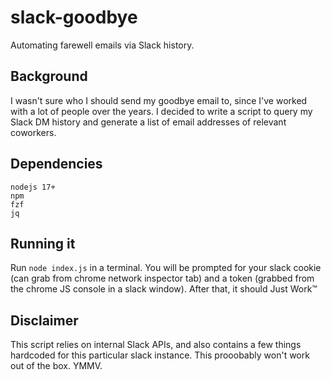 # slack-goodbye
Automating farewell emails via Slack history.

## Background
I wasn't sure who I should send my goodbye email to, since I've worked with a lot of people 
over the years. I decided to write a script to query my Slack DM history and generate a list 
of email addresses of relevant coworkers.

## Dependencies
```
nodejs 17+
npm
fzf
jq
```

## Running it
Run `node index.js` in a terminal. You will be prompted for your slack cookie (can grab from 
chrome network inspector tab) and a token (grabbed from the chrome JS console in a slack window).
After that, it should Just Work:tm:

## Disclaimer
This script relies on internal Slack APIs, and also contains a few things hardcoded for this particular slack instance. 
This prooobably won't work out of the box. YMMV.
